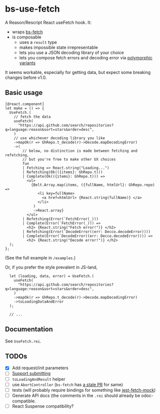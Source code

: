 # bs-use-fetch

A Reason/Rescript React useFetch hook. It:
- wraps [bs-fetch](https://github.com/reasonml-community/bs-fetch)
- is composable
  - uses a `result` type
  - makes impossible state irrepresentable
  - lets you use a JSON decoding library of your choice
  - lets you compose fetch errors and decoding error via [polymorphic variants](http://keleshev.com/composable-error-handling-in-ocaml)

It seems workable, especially for getting data, but expect some breaking
changes before v1.0.

## Basic usage

```reason
[@react.component]
let make = () => {
  UseFetch.(
    // fetch the data
    useFetch(
      "https://api.github.com/search/repositories?q=language:reason&sort=stars&order=desc",
    )
    // use whichever decoding library you like
    ->mapOk(r => GhRepo.t_decode(r)->Decode.mapDecodingError)
    ->(
        // below, no distinction is made between fetching and refetching,
        // but you're free to make other UX choices
        fun
        | Fetching => React.string("Loading...")
        | Refetching(Ok(({items}: GhRepo.t)))
        | Complete(Ok(({items}: GhRepo.t))) =>
          <ul>
            {Belt.Array.map(items, ({fullName, htmlUrl}: GhRepo.repo) =>
               <li key=fullName>
                 <a href=htmlUrl> {React.string(fullName)} </a>
               </li>
             )
             ->React.array}
          </ul>
        | Refetching(Error(`FetchError(_)))
        | Complete(Error(`FetchError(_))) =>
          <h2> {React.string("Fetch error!")} </h2>
        | Refetching(Error(`DecodeError((err: Decco.decodeError))))
        | Complete(Error(`DecodeError((err: Decco.decodeError)))) =>
          <h2> {React.string("Decode error!")} </h2>
  );
};
```

(See the full example in `/examples`.)

Or, if you prefer the style prevalent in JS-land,

```reason
  let (loading, data, error) = UseFetch.(
    useFetch(
      "https://api.github.com/search/repositories?q=language:reason&sort=stars&order=desc",
    )
    ->mapOk(r => GhRepo.t_decode(r)->Decode.mapDecodingError)
    ->toLoadingDataAndError
  );

  // ...
```

## Documentation

See `UseFetch.rei`.

## TODOs

- [x] Add request/init parameters
- [ ] [Support submitting](https://github.com/hoichi/bs-use-fetch/issues/2)
- [ ] `toLoadingAndResult` helper
- [ ] use `AbortController` (`bs-fetch` has [a stale PR](https://github.com/reasonml-community/bs-fetch/pull/15) for same)
- [ ] tests (will probably require bindings for something like
      [jest-fetch-mock](https://github.com/jefflau/jest-fetch-mock))
- [ ] Generate API docs (the comments in the `.rei` should already be
      odoc-compatible.
- [ ] React Suspense compatibility?
